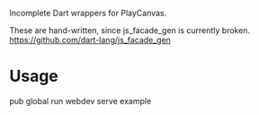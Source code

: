 Incomplete Dart wrappers for PlayCanvas.

These are hand-written, since js_facade_gen is currently broken.
https://github.com/dart-lang/js_facade_gen

# Usage

pub global run webdev serve example
